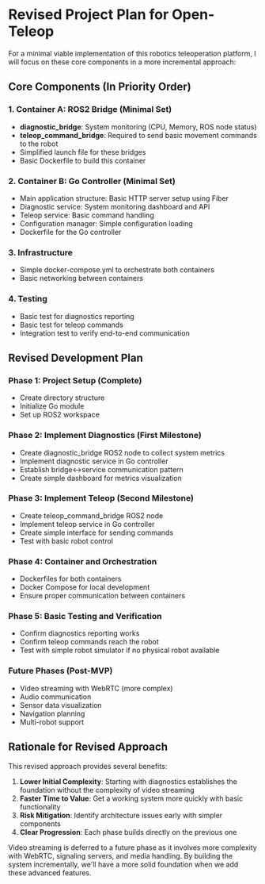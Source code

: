 # Revised Project Plan for Open-Teleop

For a minimal viable implementation of this robotics teleoperation platform, I will focus on these core components in a more incremental approach:

## Core Components (In Priority Order)

### 1. Container A: ROS2 Bridge (Minimal Set)
- **diagnostic_bridge**: System monitoring (CPU, Memory, ROS node status)
- **teleop_command_bridge**: Required to send basic movement commands to the robot
- Simplified launch file for these bridges
- Basic Dockerfile to build this container

### 2. Container B: Go Controller (Minimal Set)
- Main application structure: Basic HTTP server setup using Fiber
- Diagnostic service: System monitoring dashboard and API
- Teleop service: Basic command handling
- Configuration manager: Simple configuration loading
- Dockerfile for the Go controller

### 3. Infrastructure
- Simple docker-compose.yml to orchestrate both containers
- Basic networking between containers

### 4. Testing
- Basic test for diagnostics reporting
- Basic test for teleop commands
- Integration test to verify end-to-end communication

## Revised Development Plan

### Phase 1: Project Setup (Complete)
- Create directory structure
- Initialize Go module
- Set up ROS2 workspace

### Phase 2: Implement Diagnostics (First Milestone)
- Create diagnostic_bridge ROS2 node to collect system metrics
- Implement diagnostic service in Go controller
- Establish bridge<->service communication pattern
- Create simple dashboard for metrics visualization

### Phase 3: Implement Teleop (Second Milestone)
- Create teleop_command_bridge ROS2 node
- Implement teleop service in Go controller
- Create simple interface for sending commands
- Test with basic robot control

### Phase 4: Container and Orchestration
- Dockerfiles for both containers
- Docker Compose for local development
- Ensure proper communication between containers

### Phase 5: Basic Testing and Verification
- Confirm diagnostics reporting works
- Confirm teleop commands reach the robot
- Test with simple robot simulator if no physical robot available

### Future Phases (Post-MVP)
- Video streaming with WebRTC (more complex)
- Audio communication
- Sensor data visualization
- Navigation planning
- Multi-robot support

## Rationale for Revised Approach

This revised approach provides several benefits:
1. **Lower Initial Complexity**: Starting with diagnostics establishes the foundation without the complexity of video streaming
2. **Faster Time to Value**: Get a working system more quickly with basic functionality
3. **Risk Mitigation**: Identify architecture issues early with simpler components
4. **Clear Progression**: Each phase builds directly on the previous one

Video streaming is deferred to a future phase as it involves more complexity with WebRTC, signaling servers, and media handling. By building the system incrementally, we'll have a more solid foundation when we add these advanced features.
